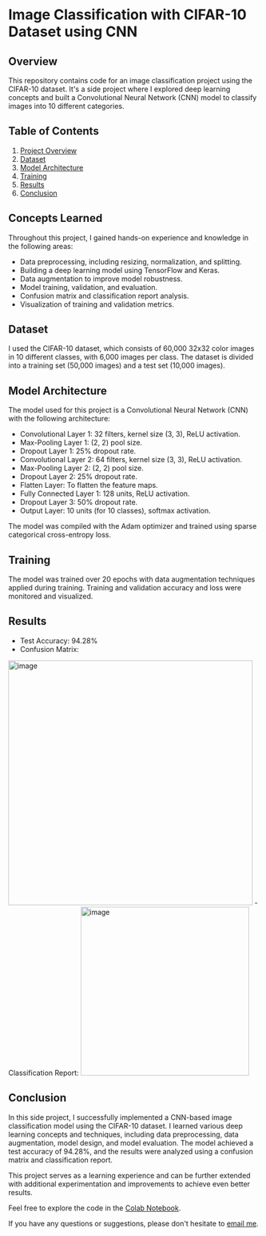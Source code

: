 
# Image Classification with CIFAR-10 Dataset using CNN

## Overview

This repository contains code for an image classification project using the CIFAR-10 dataset. It's a side project where I explored deep learning concepts and built a Convolutional Neural Network (CNN) model to classify images into 10 different categories.

## Table of Contents

1. [Project Overview](#overview)
2. [Dataset](#dataset)
3. [Model Architecture](#model-architecture)
4. [Training](#training)
5. [Results](#results)
6. [Conclusion](#conclusion)

## Concepts Learned

Throughout this project, I gained hands-on experience and knowledge in the following areas:

- Data preprocessing, including resizing, normalization, and splitting.
- Building a deep learning model using TensorFlow and Keras.
- Data augmentation to improve model robustness.
- Model training, validation, and evaluation.
- Confusion matrix and classification report analysis.
- Visualization of training and validation metrics.

## Dataset

I used the CIFAR-10 dataset, which consists of 60,000 32x32 color images in 10 different classes, with 6,000 images per class. The dataset is divided into a training set (50,000 images) and a test set (10,000 images).

## Model Architecture

The model used for this project is a Convolutional Neural Network (CNN) with the following architecture:

- Convolutional Layer 1: 32 filters, kernel size (3, 3), ReLU activation.
- Max-Pooling Layer 1: (2, 2) pool size.
- Dropout Layer 1: 25% dropout rate.
- Convolutional Layer 2: 64 filters, kernel size (3, 3), ReLU activation.
- Max-Pooling Layer 2: (2, 2) pool size.
- Dropout Layer 2: 25% dropout rate.
- Flatten Layer: To flatten the feature maps.
- Fully Connected Layer 1: 128 units, ReLU activation.
- Dropout Layer 3: 50% dropout rate.
- Output Layer: 10 units (for 10 classes), softmax activation.

The model was compiled with the Adam optimizer and trained using sparse categorical cross-entropy loss.

## Training

The model was trained over 20 epochs with data augmentation techniques applied during training. Training and validation accuracy and loss were monitored and visualized.

## Results

- Test Accuracy: 94.28%
- Confusion Matrix:
<img width="489" alt="image" src="https://github.com/rakshita003/Image-classification-using-CNN/assets/43514952/7649dc20-6814-45ca-8489-a816d8df2449">
- Classification Report:
<img width="337" alt="image" src="https://github.com/rakshita003/Image-classification-using-CNN/assets/43514952/5603a6ae-3058-4b0c-a51f-897858dce8c5">


## Conclusion

In this side project, I successfully implemented a CNN-based image classification model using the CIFAR-10 dataset. I learned various deep learning concepts and techniques, including data preprocessing, data augmentation, model design, and model evaluation. The model achieved a test accuracy of 94.28%, and the results were analyzed using a confusion matrix and classification report.

This project serves as a learning experience and can be further extended with additional experimentation and improvements to achieve even better results.

Feel free to explore the code in the [Colab Notebook](https://colab.research.google.com/drive/1E6IW1gr734x1dG_KNK07uMHbFwxXXoEd?usp=sharing).

If you have any questions or suggestions, please don't hesitate to [email me](mailto:rmath040@uottawa.ca).


